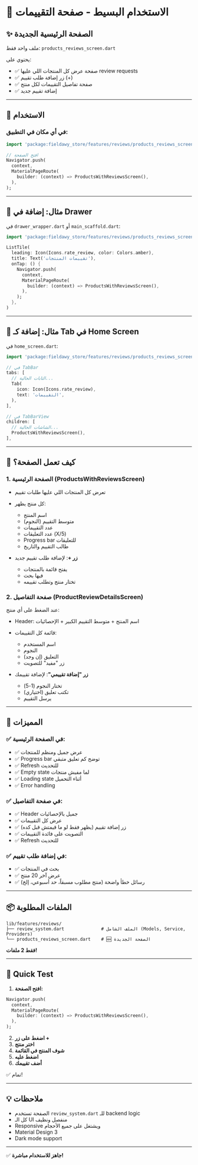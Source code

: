 # 🎯 الاستخدام البسيط - صفحة التقييمات

## ✨ الصفحة الرئيسية الجديدة

ملف واحد فقط: `products_reviews_screen.dart`

يحتوي على:
- ✅ صفحة عرض كل المنتجات اللي عليها review requests
- ✅ زر إضافة طلب تقييم (+)
- ✅ صفحة تفاصيل التقييمات لكل منتج
- ✅ إضافة تقييم جديد

---

## 🚀 الاستخدام

### في أي مكان في التطبيق:

```dart
import 'package:fieldawy_store/features/reviews/products_reviews_screen.dart';

// افتح الصفحة
Navigator.push(
  context,
  MaterialPageRoute(
    builder: (context) => ProductsWithReviewsScreen(),
  ),
);
```

---

## 📱 مثال: إضافة في Drawer

في `drawer_wrapper.dart` أو `main_scaffold.dart`:

```dart
import 'package:fieldawy_store/features/reviews/products_reviews_screen.dart';

ListTile(
  leading: Icon(Icons.rate_review, color: Colors.amber),
  title: Text('تقييمات المنتجات'),
  onTap: () {
    Navigator.push(
      context,
      MaterialPageRoute(
        builder: (context) => ProductsWithReviewsScreen(),
      ),
    );
  },
)
```

---

## 📱 مثال: إضافة كـ Tab في Home Screen

في `home_screen.dart`:

```dart
import 'package:fieldawy_store/features/reviews/products_reviews_screen.dart';

// في TabBar
tabs: [
  // التابات الحالية...
  Tab(
    icon: Icon(Icons.rate_review),
    text: 'التقييمات',
  ),
],

// في TabBarView
children: [
  // الشاشات الحالية...
  ProductsWithReviewsScreen(),
],
```

---

## 🎯 كيف تعمل الصفحة؟

### 1. الصفحة الرئيسية (ProductsWithReviewsScreen)
- تعرض كل المنتجات اللي عليها طلبات تقييم
- كل منتج يظهر:
  - اسم المنتج
  - متوسط التقييم (النجوم)
  - عدد التقييمات
  - عدد التعليقات (X/5)
  - Progress bar للتعليقات
  - طالب التقييم والتاريخ
  
- **زر +**: لإضافة طلب تقييم جديد
  - يفتح قائمة بالمنتجات
  - فيها بحث
  - تختار منتج وتطلب تقييمه

### 2. صفحة التفاصيل (ProductReviewDetailsScreen)
عند الضغط على أي منتج:
- Header: اسم المنتج + متوسط التقييم الكبير + الإحصائيات
- قائمة كل التقييمات:
  - اسم المستخدم
  - النجوم
  - التعليق (إن وجد)
  - زر "مفيد" للتصويت
  
- **زر "إضافة تقييمي"**: لإضافة تقييمك
  - تختار النجوم (1-5)
  - تكتب تعليق (اختياري)
  - يرسل التقييم

---

## 🎨 المميزات

### ✅ في الصفحة الرئيسية:
- ✅ عرض جميل ومنظم للمنتجات
- ✅ Progress bar توضح كم تعليق متبقي
- ✅ Refresh للتحديث
- ✅ Empty state لما مفيش منتجات
- ✅ Loading state أثناء التحميل
- ✅ Error handling

### ✅ في صفحة التفاصيل:
- ✅ Header جميل بالإحصائيات
- ✅ عرض كل التقييمات
- ✅ زر إضافة تقييم (يظهر فقط لو ما قيمتش قبل كده)
- ✅ التصويت على فائدة التقييمات
- ✅ Refresh للتحديث

### ✅ في إضافة طلب تقييم:
- ✅ بحث في المنتجات
- ✅ عرض آخر 20 منتج
- ✅ رسائل خطأ واضحة (منتج مطلوب مسبقاً، حد أسبوعي، إلخ)

---

## 📦 الملفات المطلوبة

```
lib/features/reviews/
├── review_system.dart              # الملف الشامل (Models, Service, Providers)
└── products_reviews_screen.dart    # 🆕 الصفحة الجديدة
```

**فقط 2 ملفات!**

---

## 🎯 Quick Test

1. **افتح الصفحة:**
```dart
Navigator.push(
  context,
  MaterialPageRoute(
    builder: (context) => ProductsWithReviewsScreen(),
  ),
);
```

2. **اضغط على زر +**
3. **اختر منتج**
4. **شوف المنتج في القائمة**
5. **اضغط عليه**
6. **أضف تقييمك**

✅ تمام!

---

## 💡 ملاحظات

- الصفحة تستخدم `review_system.dart` للـ backend logic
- كل الـ UI منفصل ونظيف
- Responsive ويشتغل على جميع الأحجام
- Material Design 3
- Dark mode support

---

✅ **جاهز للاستخدام مباشرة!**
